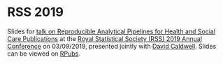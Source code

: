 # RSS 2019
Slides for [talk on Reproducible Analytical Pipelines for Health and Social Care Publications](https://events.rss.org.uk/rss/frontend/reg/absViewDocumentFE.csp?documentID=1433&eventID=270) at the [Royal Statistical Society (RSS) 2019 Annual Conference](http://www.rss.org.uk/RSS/Events/RSS_Conference/2019_Conference/RSS/Events/Conference/2019_conference.aspx?hkey=2a432b6b-6baf-4bc3-baa4-063221c13ab8) on 03/09/2019, presented jointly with [David Caldwell](https://github.com/davidc92). Slides can be viewed on [RPubs](http://rpubs.com/jackhannah95/rss-2019).
